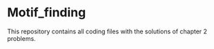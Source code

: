 # Motif_finding
This repository contains all coding files with the solutions of chapter 2 problems.
